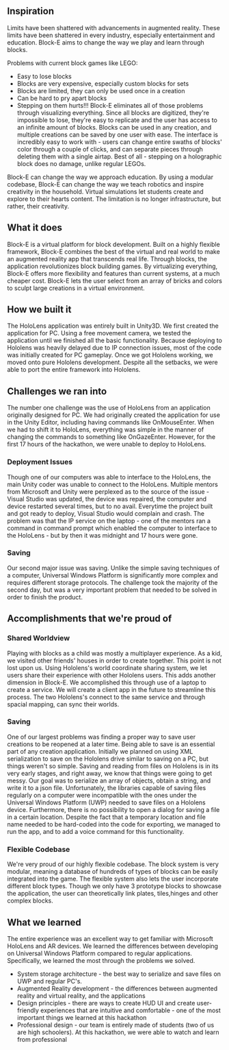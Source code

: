 ## Inspiration

Limits have been shattered with advancements in augmented reality. These limits have been shattered in every industry, especially entertainment and education. Block-E aims to change the way we play and learn through blocks. 

Problems with current block games like LEGO:
- Easy to lose blocks
- Blocks are very expensive, especially custom blocks for sets
- Blocks are limited, they can only be used once in a creation
- Can be hard to pry apart blocks
- Stepping on them hurts!!!
Block-E eliminates all of those problems through visualizing everything. Since all blocks are digitized, they're impossible to lose, they're easy to replicate and the user has access to an infinite amount of blocks. Blocks can be used in any creation, and multiple creations can be saved by one user with ease. The interface is incredibly easy to work with - users can change entire swaths of blocks' color through a couple of clicks, and can separate pieces through deleting them with a single airtap. Best of all - stepping on a holographic block does no damage, unlike regular LEGOs.

Block-E can change the way we approach education. By using a modular codebase, Block-E can change the way we teach robotics and inspire creativity in the household. Virtual simulations let students create and explore to their hearts content. The limitation is no longer infrastructure, but rather, their creativity.

## What it does

Block-E is a virtual platform for block development. Built on a highly flexible framework, Block-E combines the best of the virtual and real world to make an augmented reality app that transcends real life. Through blocks, the application revolutionizes block building games. By virtualizing everything, Block-E offers more flexibility and features than current systems, at a much cheaper cost. Block-E lets the user select from an array of bricks and colors to sculpt large creations in a virtual environment. 

## How we built it

The HoloLens application was entirely built in Unity3D. We first created the application for PC. Using a free movement camera, we tested the application until we finished all the basic functionality. Because deploying to Hololens was heavily delayed due to IP connection issues, most of the code was initially created for PC gameplay. Once we got Hololens working, we moved onto pure Hololens development. Despite all the setbacks, we were able to port the entire framework into Hololens. 

## Challenges we ran into

The number one challenge was the use of HoloLens from an application originally designed for PC. We had originally created the application for use in the Unity Editor, including having commands like OnMouseEnter. When we had to shift it to HoloLens, everything was simple in the manner of changing the commands to something like OnGazeEnter. However, for the first 17 hours of the hackathon, we were unable to deploy to HoloLens. 

### Deployment Issues
Though one of our computers was able to interface to the HoloLens, the main Unity coder was unable to connect to the HoloLens. Multiple mentors from Microsoft and Unity were perplexed as to the source of the issue - Visual Studio was updated, the device was repaired, the computer and device restarted several times, but to no avail. Everytime the project built and got ready to deploy, Visual Studio would complain and crash. 
The problem was that the IP service on the laptop - one of the mentors ran a command in command prompt which enabled the computer to interface to the HoloLens - but by then it was midnight and 17 hours were gone. 

### Saving
Our second major issue was saving. Unlike the simple saving techniques of a computer, Universal Windows Platform is significantly more complex and requires different storage protocols. The challenge took the majority of the second day, but was a very important problem that needed to be solved in order to finish the product. 


## Accomplishments that we're proud of

### Shared Worldview
Playing with blocks as a child was mostly a multiplayer experience. As a kid, we visited other friends' houses in order to create together. This point is not lost upon us. Using Hololens's world coordinate sharing system, we let users share their experience with other Hololens users. This adds another dimension in Block-E. 
We accomplished this through use of a laptop to create a service. We will create a client app in the future to streamline this process. The two Hololens's connect to the same service and through spacial mapping, can sync their worlds. 

### Saving
One of our largest problems was finding a proper way to save user creations to be reopened at a later time. Being able to save is an essential part of any creation application. Initially we planned on using XML serialization to save on the Hololens drive similar to saving on a PC, but things weren't so simple. Saving and reading from files on Hololens is in its very early stages, and right away, we know that things were going to get messy. Our goal was to serialize an array of objects, obtain a string, and write it to a json file. Unfortunately, the libraries capable of saving files regularly on a computer were incompatible with the ones under the Universal Windows Platform (UWP) needed to save files on a Hololens device. Furthermore, there is no possibility to open a dialog for saving a file in a certain location. Despite the fact that a temporary location and file name needed to be hard-coded into the code for exporting, we managed to run the app, and to add a voice command for this functionality. 

### Flexible Codebase
We're very proud of our highly flexible codebase. The block system is very modular, meaning a database of hundreds of types of blocks can be easily integrated into the game. The flexible system also lets the user incorporate different block types. Though we only have 3 prototype blocks to showcase the application, the user can theoretically link plates, tiles,hinges and other complex blocks. 

## What we learned

The entire experience was an excellent way to get familiar with Microsoft HoloLens and AR devices. We learned the differences between developing on Universal Windows Platform compared to regular applications. Specifically, we learned the most through the problems we solved. 

- System storage architecture - the best way to serialize and save files on UWP and regular PC's. 
- Augmented Reality development - the differences between augmented reality and virtual reality, and the applications
- Design principles - there are ways to create HUD UI and create user-friendly experiences that are intuitive and comfortable - one of the most important things we learned at this hackathon
- Professional design - our team is entirely made of students (two of us are high schoolers). At this hackathon, we were able to watch and learn from professional 
